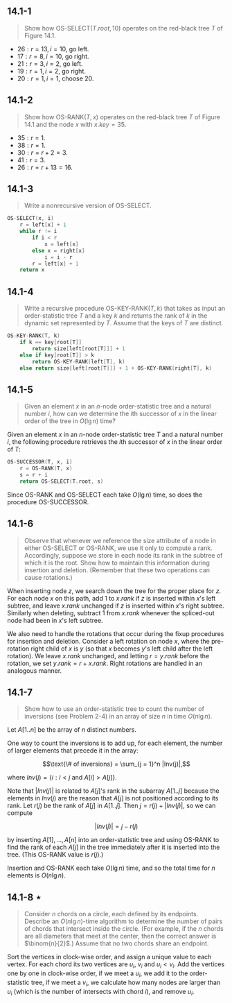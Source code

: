 ## 14.1-1

> Show how $\text{OS-SELECT}(T.root, 10)$ operates on the red-black tree $T$ of Figure 14.1.

- $26: r = 13, i = 10$, go left.
- $17: r =  8, i = 10$, go right.
- $21: r =  3, i =  2$, go left.
- $19: r =  1, i =  2$, go right.
- $20: r =  1, i =  1$, choose $20$.

## 14.1-2

> Show how $\text{OS-RANK}(T, x)$ operates on the red-black tree $T$ of Figure 14.1 and the node $x$ with $x.key = 35$.

- $35: r = 1$.
- $38: r = 1$.
- $30: r = r + 2 = 3$.
- $41: r = 3$.
- $26: r = r + 13 = 16$.

## 14.1-3

> Write a nonrecursive version of $\text{OS-SELECT}$.

```cpp
OS-SELECT(x, i)
    r = left[x] + 1
    while r != i
        if i < r
            x = left[x]
        else x = right[x]
            i = i - r
        r = left[x] + 1
    return x
```

## 14.1-4

> Write a recursive procedure $\text{OS-KEY-RANK}(T, k)$ that takes as input an order-statistic tree $T$ and a key $k$ and returns the rank of $k$ in the dynamic set represented by $T$. Assume that the keys of $T$ are distinct.

```cpp
OS-KEY-RANK(T, k)
    if k == key[root[T]]
        return size[left[root[T]]] + 1
    else if key[root[T]] > k
        return OS-KEY-RANK(left[T], k)
    else return size[left[root[T]]] + 1 + OS-KEY-RANK(right[T], k)
```

## 14.1-5

> Given an element $x$ in an $n$-node order-statistic tree and a natural number $i$, how can we determine the $i$th successor of $x$ in the linear order of the tree in $O(\lg n)$ time?

Given an element $x$ in an $n$-node order-statistic tree $T$ and a natural number $i$, the following procedure retrieves the $i$th successor of $x$ in the linear order of $T$:

```cpp
OS-SUCCESSOR(T, x, i)
    r = OS-RANK(T, x)
    s = r + i
    return OS-SELECT(T.root, s)
```

Since $\text{OS-RANK}$ and $\text{OS-SELECT}$ each take $O(\lg n)$ time, so does the procedure $\text{OS-SUCCESSOR}$.

## 14.1-6

> Observe that whenever we reference the size attribute of a node in either $\text{OS-SELECT}$ or $\text{OS-RANK}$, we use it only to compute a rank. Accordingly, suppose we store in each node its rank in the subtree of which it is the root. Show how to maintain this information during insertion and deletion. (Remember that these two operations can cause rotations.)

When inserting node $z$, we search down the tree for the proper place for $z$. For each node $x$ on this path, add $1$ to $x.rank$ if $z$ is inserted within $x$'s left subtree, and leave $x.rank$ unchanged if $z$ is inserted within $x$'s right subtree. Similarly when deleting, subtract $1$ from $x.rank$ whenever the spliced-out node had been in $x$'s left subtree.

We also need to handle the rotations that occur during the fixup procedures for insertion and deletion. Consider a left rotation on node $x$, where the pre-rotation right child of $x$ is $y$ (so that $x$ becomes $y$'s left child after the left rotation). We leave $x.rank$ unchanged, and letting $r = y.rank$ before the rotation, we set $y.rank = r + x.rank$. Right rotations are handled in an analogous manner.

## 14.1-7

> Show how to use an order-statistic tree to count the number of inversions (see Problem 2-4) in an array of size $n$ in time $O(n\lg n)$.

Let $A[1..n]$ be the array of $n$ distinct numbers.

One way to count the inversions is to add up, for each element, the number of larger elements that precede it in the array:

$$\text{\# of inversions} = \sum_{j = 1}^n |Inv(j)|,$$

where $Inv(j) = \{i: i < j \text{ and } A[i] > A[j]\}$.

Note that $|Inv(j)|$ is related to $A[j]$'s rank in the subarray $A[1..j]$ because the elements in $Inv(j)$ are the reason that $A[j]$ is not positioned according to its rank. Let $r(j)$ be the rank of $A[j]$ in $A[1..j]$. Then $j = r(j) + |Inv(j)|$, so we can compute

$$|Inv(j)| = j - r(j)$$

by inserting $A[1], \ldots, A[n]$ into an order-statistic tree and using $\text{OS-RANK}$ to find the rank of each $A[j]$ in the tree immediately after it is inserted into the tree. (This $\text{OS-RANK}$ value is $r(j)$.)

Insertion and $\text{OS-RANK}$ each take $O(\lg n)$ time, and so the total time for $n$ elements is $O(n\lg n)$.

## 14.1-8 $\star$

> Consider $n$ chords on a circle, each defined by its endpoints. Describe an $O(n\lg n)$-time algorithm to determine the number of pairs of chords that intersect inside the circle. (For example, if the $n$ chords are all diameters that meet at the center, then the correct answer is $\binom{n}{2}$.) Assume that no two chords share an endpoint.

Sort the vertices in clock-wise order, and assign a unique value to each vertex. For each chord its two vertices are $u_i$, $v_i$ and $u_i < v_i$. Add the vertices one by one in clock-wise order, if we meet a $u_i$, we add it to the order-statistic tree, if we meet a $v_i$, we calculate how many nodes are larger than $u_i$ (which is the number of intersects with chord $i$), and remove $u_i$.
